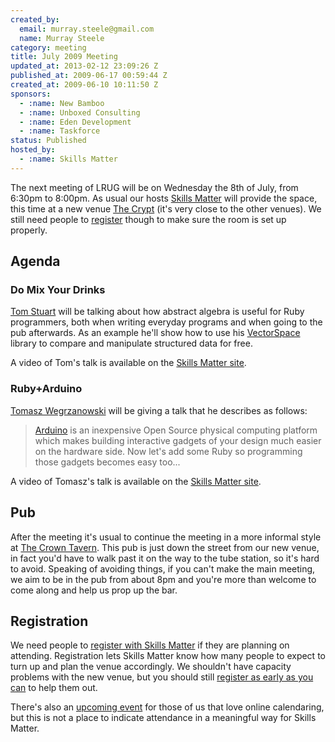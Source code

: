 ```yaml
---
created_by:
  email: murray.steele@gmail.com
  name: Murray Steele
category: meeting
title: July 2009 Meeting
updated_at: 2013-02-12 23:09:26 Z
published_at: 2009-06-17 00:59:44 Z
created_at: 2009-06-10 10:11:50 Z
sponsors:
  - :name: New Bamboo
  - :name: Unboxed Consulting
  - :name: Eden Development
  - :name: Taskforce
status: Published
hosted_by:
  - :name: Skills Matter
---
```


The next meeting of LRUG will be on Wednesday the 8th of July, from 6:30pm to 8:00pm.  As usual our hosts [Skills Matter](http://skillsmatter.com/) will provide the space, this time at a new venue [The Crypt](http://skillsmatter.com/location-details/home/166/26) (it's very close to the other venues).  We still need people to <a href="#jul09registration">register</a> though to make sure the room is set up properly.

Agenda
------

### Do Mix Your Drinks

[Tom Stuart](http://experthuman.com/) will be talking about how abstract algebra is useful for Ruby programmers, both when writing everyday programs and when going to the pub afterwards. As an example he'll show how to use his [VectorSpace](http://github.com/tomstuart/vector_space) library to compare and manipulate structured data for free.

A video of Tom's talk is available on the [Skills Matter site](http://skillsmatter.com/podcast/ajax-ria/do-mix-your-drinks).

### Ruby+Arduino

[Tomasz Wegrzanowski](http://t-a-w.blogspot.com/) will be giving a talk that he describes as follows:

> [Arduino](http://www.arduino.cc/) is an inexpensive Open Source physical computing
> platform which makes building interactive gadgets of your design
> much easier on the hardware side. Now let's add some Ruby
> so programming those gadgets becomes easy too...

A video of Tomasz's talk is available on the [Skills Matter site](http://skillsmatter.com/podcast/ajax-ria/rubyarduino).

Pub
---

After the meeting it's usual to continue the meeting in a more informal style at [The Crown Tavern](http://fancyapint.com/pubs/pub199.html).  This pub is just down the street from our new venue, in fact you'd have to walk past it on the way to the tube station, so it's hard to avoid.  Speaking of avoiding things, if you can't make the main meeting, we aim to be in the pub from about 8pm and you're more than welcome to come along and help us prop up the bar.

Registration <a name="jul09registration">&nbsp;</a>
---------------------------------------------------

We need people to [register with Skills Matter](http://skillsmatter.com/event/ajax-ria/lrug-july) if they are planning on attending.  Registration lets Skills Matter know how many people to expect to turn up and plan the venue accordingly.  We shouldn't have capacity problems with the new venue, but you should still [register as early as you can](http://skillsmatter.com/event/ajax-ria/lrug-july) to help them out.

There's also an [upcoming event](http://upcoming.yahoo.com/event/2884083/) for those of us that love online calendaring, but this is not a place to indicate attendance in a meaningful way for Skills Matter.
